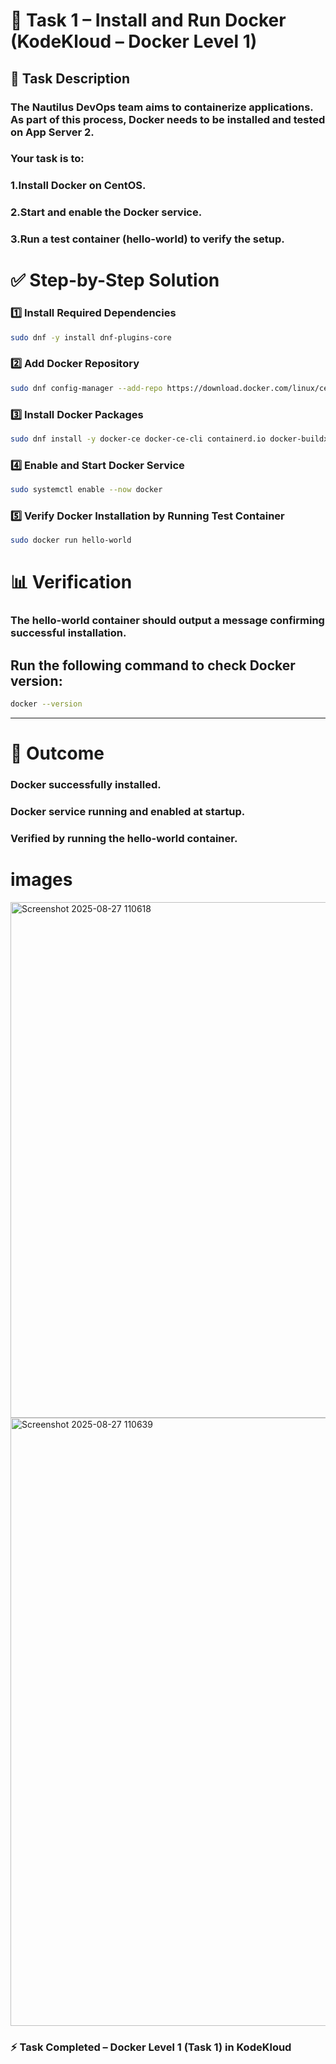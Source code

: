 # 🐳 Task 1 – Install and Run Docker (KodeKloud – Docker Level 1)
## 📌 Task Description

### The Nautilus DevOps team aims to containerize applications. As part of this process, Docker needs to be installed and tested on App Server 2.

### Your task is to:

### 1.Install Docker on CentOS.

### 2.Start and enable the Docker service.

### 3.Run a test container (hello-world) to verify the setup.

# ✅ Step-by-Step Solution

### 1️⃣ Install Required Dependencies
```bash
sudo dnf -y install dnf-plugins-core
```

### 2️⃣ Add Docker Repository
```bash
sudo dnf config-manager --add-repo https://download.docker.com/linux/centos/docker-ce.repo
```
### 3️⃣ Install Docker Packages
```bash
sudo dnf install -y docker-ce docker-ce-cli containerd.io docker-buildx-plugin docker-compose-plugin
```
### 4️⃣ Enable and Start Docker Service
```bash
sudo systemctl enable --now docker
```
### 5️⃣ Verify Docker Installation by Running Test Container
```bash
sudo docker run hello-world
```
# 📊 Verification

### The hello-world container should output a message confirming successful installation.

## Run the following command to check Docker version:
```bash
docker --version
```
---
# 🎯 Outcome

### Docker successfully installed.

### Docker service running and enabled at startup.

### Verified by running the hello-world container.

# images
<img width="1919" height="825" alt="Screenshot 2025-08-27 110618" src="https://github.com/user-attachments/assets/f8bfa9aa-c862-4837-93e4-99f95c007848" />
<img width="1919" height="973" alt="Screenshot 2025-08-27 110639" src="https://github.com/user-attachments/assets/25b61cd0-a08a-46be-9f7b-6f60f77d3bf1" />



### ⚡ Task Completed – Docker Level 1 (Task 1) in KodeKloud

